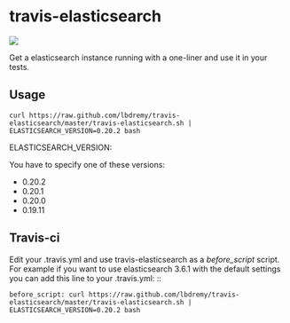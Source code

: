 # travis-elasticsearch


[![](https://secure.travis-ci.org/lbdremy/travis-elasticsearch.png)](http://travis-ci.org/#!/lbdremy/travis-elasticsearch)

Get a elasticsearch instance running with a one-liner and use it in your tests.


## Usage

```
curl https://raw.github.com/lbdremy/travis-elasticsearch/master/travis-elasticsearch.sh | ELASTICSEARCH_VERSION=0.20.2 bash
```

ELASTICSEARCH_VERSION:

You have to specify one of these versions:

- 0.20.2
- 0.20.1
- 0.20.0
- 0.19.11


## Travis-ci

Edit your .travis.yml and use travis-elasticsearch as a *before_script* script. 
For example if you want to use elasticsearch 3.6.1 with the default settings you can add this
line to your .travis.yml: ::

```
before_script: curl https://raw.github.com/lbdremy/travis-elasticsearch/master/travis-elasticsearch.sh | ELASTICSEARCH_VERSION=0.20.2 bash
```
